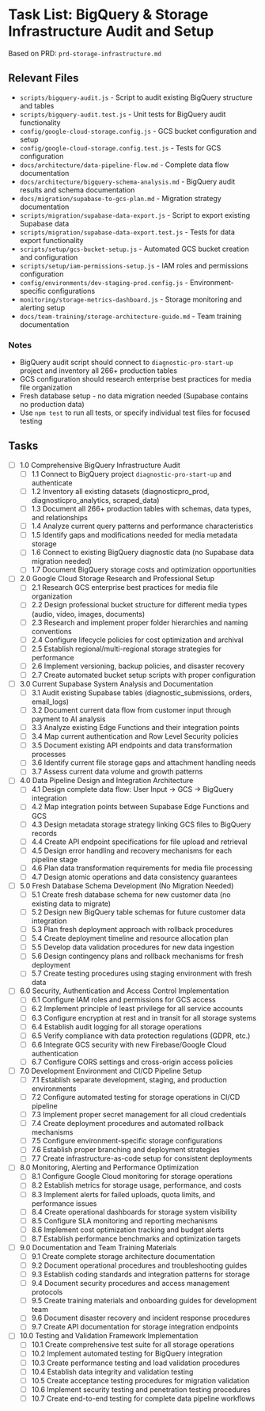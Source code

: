 # Task List: BigQuery & Storage Infrastructure Audit and Setup

Based on PRD: `prd-storage-infrastructure.md`

## Relevant Files

- `scripts/bigquery-audit.js` - Script to audit existing BigQuery structure and tables
- `scripts/bigquery-audit.test.js` - Unit tests for BigQuery audit functionality
- `config/google-cloud-storage.config.js` - GCS bucket configuration and setup
- `config/google-cloud-storage.config.test.js` - Tests for GCS configuration
- `docs/architecture/data-pipeline-flow.md` - Complete data flow documentation
- `docs/architecture/bigquery-schema-analysis.md` - BigQuery audit results and schema documentation
- `docs/migration/supabase-to-gcs-plan.md` - Migration strategy documentation
- `scripts/migration/supabase-data-export.js` - Script to export existing Supabase data
- `scripts/migration/supabase-data-export.test.js` - Tests for data export functionality
- `scripts/setup/gcs-bucket-setup.js` - Automated GCS bucket creation and configuration
- `scripts/setup/iam-permissions-setup.js` - IAM roles and permissions configuration
- `config/environments/dev-staging-prod.config.js` - Environment-specific configurations
- `monitoring/storage-metrics-dashboard.js` - Storage monitoring and alerting setup
- `docs/team-training/storage-architecture-guide.md` - Team training documentation

### Notes

- BigQuery audit script should connect to `diagnostic-pro-start-up` project and inventory all 266+ production tables
- GCS configuration should research enterprise best practices for media file organization
- Fresh database setup - no data migration needed (Supabase contains no production data)
- Use `npm test` to run all tests, or specify individual test files for focused testing

## Tasks

- [ ] 1.0 Comprehensive BigQuery Infrastructure Audit
  - [ ] 1.1 Connect to BigQuery project `diagnostic-pro-start-up` and authenticate
  - [ ] 1.2 Inventory all existing datasets (diagnosticpro_prod, diagnosticpro_analytics, scraped_data)
  - [ ] 1.3 Document all 266+ production tables with schemas, data types, and relationships
  - [ ] 1.4 Analyze current query patterns and performance characteristics
  - [ ] 1.5 Identify gaps and modifications needed for media metadata storage
  - [ ] 1.6 Connect to existing BigQuery diagnostic data (no Supabase data migration needed)
  - [ ] 1.7 Document BigQuery storage costs and optimization opportunities

- [ ] 2.0 Google Cloud Storage Research and Professional Setup
  - [ ] 2.1 Research GCS enterprise best practices for media file organization
  - [ ] 2.2 Design professional bucket structure for different media types (audio, video, images, documents)
  - [ ] 2.3 Research and implement proper folder hierarchies and naming conventions
  - [ ] 2.4 Configure lifecycle policies for cost optimization and archival
  - [ ] 2.5 Establish regional/multi-regional storage strategies for performance
  - [ ] 2.6 Implement versioning, backup policies, and disaster recovery
  - [ ] 2.7 Create automated bucket setup scripts with proper configuration

- [ ] 3.0 Current Supabase System Analysis and Documentation
  - [ ] 3.1 Audit existing Supabase tables (diagnostic_submissions, orders, email_logs)
  - [ ] 3.2 Document current data flow from customer input through payment to AI analysis
  - [ ] 3.3 Analyze existing Edge Functions and their integration points
  - [ ] 3.4 Map current authentication and Row Level Security policies
  - [ ] 3.5 Document existing API endpoints and data transformation processes
  - [ ] 3.6 Identify current file storage gaps and attachment handling needs
  - [ ] 3.7 Assess current data volume and growth patterns

- [ ] 4.0 Data Pipeline Design and Integration Architecture
  - [ ] 4.1 Design complete data flow: User Input → GCS → BigQuery integration
  - [ ] 4.2 Map integration points between Supabase Edge Functions and GCS
  - [ ] 4.3 Design metadata storage strategy linking GCS files to BigQuery records
  - [ ] 4.4 Create API endpoint specifications for file upload and retrieval
  - [ ] 4.5 Design error handling and recovery mechanisms for each pipeline stage
  - [ ] 4.6 Plan data transformation requirements for media file processing
  - [ ] 4.7 Design atomic operations and data consistency guarantees

- [ ] 5.0 Fresh Database Schema Development (No Migration Needed)
  - [ ] 5.1 Create fresh database schema for new customer data (no existing data to migrate)
  - [ ] 5.2 Design new BigQuery table schemas for future customer data integration
  - [ ] 5.3 Plan fresh deployment approach with rollback procedures
  - [ ] 5.4 Create deployment timeline and resource allocation plan
  - [ ] 5.5 Develop data validation procedures for new data ingestion
  - [ ] 5.6 Design contingency plans and rollback mechanisms for fresh deployment
  - [ ] 5.7 Create testing procedures using staging environment with fresh data

- [ ] 6.0 Security, Authentication and Access Control Implementation
  - [ ] 6.1 Configure IAM roles and permissions for GCS access
  - [ ] 6.2 Implement principle of least privilege for all service accounts
  - [ ] 6.3 Configure encryption at rest and in transit for all storage systems
  - [ ] 6.4 Establish audit logging for all storage operations
  - [ ] 6.5 Verify compliance with data protection regulations (GDPR, etc.)
  - [ ] 6.6 Integrate GCS security with new Firebase/Google Cloud authentication
  - [ ] 6.7 Configure CORS settings and cross-origin access policies

- [ ] 7.0 Development Environment and CI/CD Pipeline Setup
  - [ ] 7.1 Establish separate development, staging, and production environments
  - [ ] 7.2 Configure automated testing for storage operations in CI/CD pipeline
  - [ ] 7.3 Implement proper secret management for all cloud credentials
  - [ ] 7.4 Create deployment procedures and automated rollback mechanisms
  - [ ] 7.5 Configure environment-specific storage configurations
  - [ ] 7.6 Establish proper branching and deployment strategies
  - [ ] 7.7 Create infrastructure-as-code setup for consistent deployments

- [ ] 8.0 Monitoring, Alerting and Performance Optimization
  - [ ] 8.1 Configure Google Cloud monitoring for storage operations
  - [ ] 8.2 Establish metrics for storage usage, performance, and costs
  - [ ] 8.3 Implement alerts for failed uploads, quota limits, and performance issues
  - [ ] 8.4 Create operational dashboards for storage system visibility
  - [ ] 8.5 Configure SLA monitoring and reporting mechanisms
  - [ ] 8.6 Implement cost optimization tracking and budget alerts
  - [ ] 8.7 Establish performance benchmarks and optimization targets

- [ ] 9.0 Documentation and Team Training Materials
  - [ ] 9.1 Create complete storage architecture documentation
  - [ ] 9.2 Document operational procedures and troubleshooting guides
  - [ ] 9.3 Establish coding standards and integration patterns for storage
  - [ ] 9.4 Document security procedures and access management protocols
  - [ ] 9.5 Create training materials and onboarding guides for development team
  - [ ] 9.6 Document disaster recovery and incident response procedures
  - [ ] 9.7 Create API documentation for storage integration endpoints

- [ ] 10.0 Testing and Validation Framework Implementation
  - [ ] 10.1 Create comprehensive test suite for all storage operations
  - [ ] 10.2 Implement automated testing for BigQuery integration
  - [ ] 10.3 Create performance testing and load validation procedures
  - [ ] 10.4 Establish data integrity and validation testing
  - [ ] 10.5 Create acceptance testing procedures for migration validation
  - [ ] 10.6 Implement security testing and penetration testing procedures
  - [ ] 10.7 Create end-to-end testing for complete data pipeline workflows